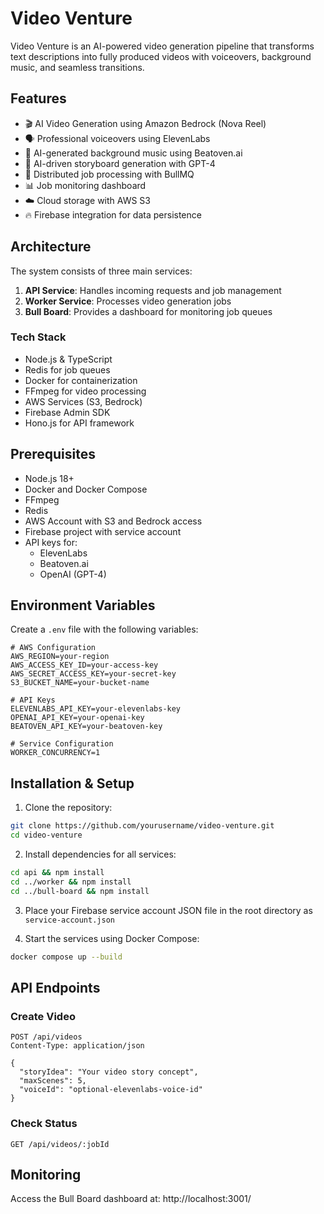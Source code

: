 # Video Venture

Video Venture is an AI-powered video generation pipeline that transforms text descriptions into fully produced videos with voiceovers, background music, and seamless transitions.

## Features

- 🎬 AI Video Generation using Amazon Bedrock (Nova Reel)
- 🗣️ Professional voiceovers using ElevenLabs
- 🎵 AI-generated background music using Beatoven.ai
- 📝 AI-driven storyboard generation with GPT-4
- 🔄 Distributed job processing with BullMQ
- 📊 Job monitoring dashboard
- ☁️ Cloud storage with AWS S3
- 🔥 Firebase integration for data persistence

## Architecture

The system consists of three main services:

1. **API Service**: Handles incoming requests and job management
2. **Worker Service**: Processes video generation jobs
3. **Bull Board**: Provides a dashboard for monitoring job queues

### Tech Stack

- Node.js & TypeScript
- Redis for job queues
- Docker for containerization
- FFmpeg for video processing
- AWS Services (S3, Bedrock)
- Firebase Admin SDK
- Hono.js for API framework

## Prerequisites

- Node.js 18+
- Docker and Docker Compose
- FFmpeg
- Redis
- AWS Account with S3 and Bedrock access
- Firebase project with service account
- API keys for:
  - ElevenLabs
  - Beatoven.ai
  - OpenAI (GPT-4)

## Environment Variables

Create a `.env` file with the following variables:

```env
# AWS Configuration
AWS_REGION=your-region
AWS_ACCESS_KEY_ID=your-access-key
AWS_SECRET_ACCESS_KEY=your-secret-key
S3_BUCKET_NAME=your-bucket-name

# API Keys
ELEVENLABS_API_KEY=your-elevenlabs-key
OPENAI_API_KEY=your-openai-key
BEATOVEN_API_KEY=your-beatoven-key

# Service Configuration
WORKER_CONCURRENCY=1
```

## Installation & Setup

1. Clone the repository:

```bash
git clone https://github.com/yourusername/video-venture.git
cd video-venture
```

2. Install dependencies for all services:

```bash
cd api && npm install
cd ../worker && npm install
cd ../bull-board && npm install
```

3. Place your Firebase service account JSON file in the root directory as `service-account.json`

4. Start the services using Docker Compose:

```bash
docker compose up --build
```

## API Endpoints

### Create Video

```http
POST /api/videos
Content-Type: application/json

{
  "storyIdea": "Your video story concept",
  "maxScenes": 5,
  "voiceId": "optional-elevenlabs-voice-id"
}
```

### Check Status

```http
GET /api/videos/:jobId
```

## Monitoring

Access the Bull Board dashboard at:
http://localhost:3001/
